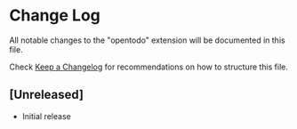 # Change Log

All notable changes to the "opentodo" extension will be documented in this file.

Check [Keep a Changelog](http://keepachangelog.com/) for recommendations on how to structure this file.

## [Unreleased]

- Initial release